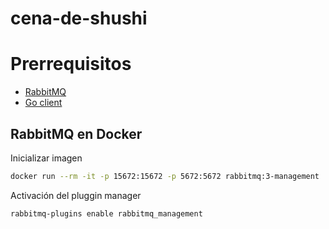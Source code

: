 # cena-de-shushi

# Prerrequisitos

- [RabbitMQ](https://www.rabbitmq.com/download.html)
- [Go client](https://github.com/rabbitmq/amqp091-go)

## RabbitMQ en Docker

Inicializar imagen

```bash
docker run --rm -it -p 15672:15672 -p 5672:5672 rabbitmq:3-management
```

Activación del pluggin manager

```bash
rabbitmq-plugins enable rabbitmq_management
```
